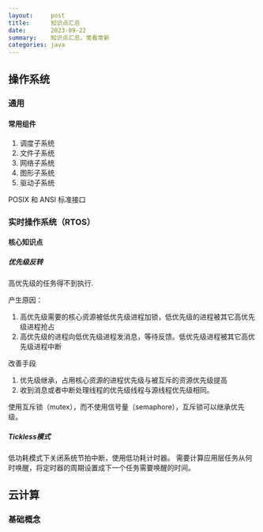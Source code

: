 ```yaml
---
layout:     post
title:      知识点汇总
date:       2023-09-22
summary:    知识点汇总，常看常新
categories: java
---
```

## 操作系统
### 通用
#### 常用组件
1. 调度子系统
2. 文件子系统
3. 网络子系统
4. 图形子系统
5. 驱动子系统

POSIX 和 ANSI 标准接口
### 实时操作系统（RTOS）
#### 核心知识点
##### __优先级反转__
高优先级的任务得不到执行. 

产生原因：
1. 高优先级需要的核心资源被低优先级进程加锁，低优先级的进程被其它高优先级进程抢占
2. 高优先级的进程向低优先级进程发消息，等待反馈。低优先级进程被其它高优先级进程中断

改善手段
1. 优先级继承，占用核心资源的进程优先级与被互斥的资源优先级提高
2. 收到消息或者中断处理线程的优先级线程与源线程优先级相同。

使用互斥锁（mutex），而不使用信号量（semaphore），互斥锁可以继承优先级。
##### __Tickless模式__
低功耗模式下关闭系统节拍中断，使用低功耗计时器。
需要计算应用层任务从何时唤醒，将定时器的周期设置成下一个任务需要唤醒的时间。


## 云计算
### 基础概念
